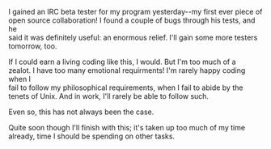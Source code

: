 I gained an IRC beta tester for my program yesterday--my first ever piece of  
open source collaboration!  I found a couple of bugs through his tests, and he  
said it was definitely useful: an enormous relief.  I'll gain some more testers  
tomorrow, too.    
  
If I could earn a living coding like this, I would.  But I'm too much of a  
zealot.  I have too many emotional requirments!  I'm rarely happy coding when I  
fail to follow my philosophical requirements, when I fail to abide by the  
tenets of Unix.  And in work, I'll rarely be able to follow such.   
  
Even so, this has not always been the case.    
  
Quite soon though I'll finish with this; it's taken up too much of my time  
already, time I should be spending on other tasks.    

